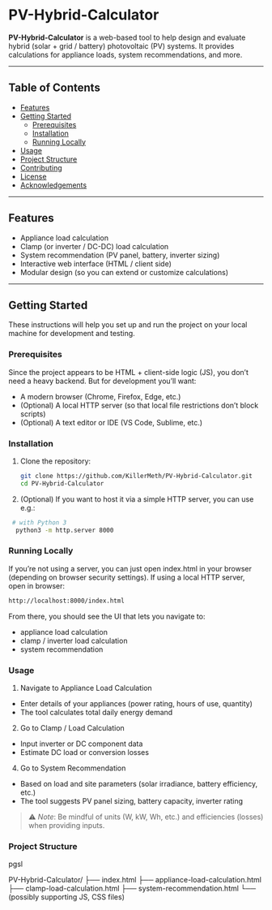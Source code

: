 # PV-Hybrid-Calculator

**PV-Hybrid-Calculator** is a web-based tool to help design and evaluate hybrid (solar + grid / battery) photovoltaic (PV) systems. It provides calculations for appliance loads, system recommendations, and more.

---

## Table of Contents

- [Features](#features)  
- [Getting Started](#getting-started)  
  - [Prerequisites](#prerequisites)  
  - [Installation](#installation)  
  - [Running Locally](#running-locally)  
- [Usage](#usage)  
- [Project Structure](#project-structure)  
- [Contributing](#contributing)  
- [License](#license)  
- [Acknowledgements](#acknowledgements)

---

## Features

- Appliance load calculation  
- Clamp (or inverter / DC-DC) load calculation  
- System recommendation (PV panel, battery, inverter sizing)  
- Interactive web interface (HTML / client side)  
- Modular design (so you can extend or customize calculations)

---

## Getting Started

These instructions will help you set up and run the project on your local machine for development and testing.

### Prerequisites

Since the project appears to be HTML + client-side logic (JS), you don’t need a heavy backend. But for development you’ll want:

- A modern browser (Chrome, Firefox, Edge, etc.)  
- (Optional) A local HTTP server (so that local file restrictions don’t block scripts)  
- (Optional) A text editor or IDE (VS Code, Sublime, etc.)

### Installation

1. Clone the repository:

   ```bash
   git clone https://github.com/KillerMeth/PV-Hybrid-Calculator.git
   cd PV-Hybrid-Calculator

2. (Optional) If you want to host it via a simple HTTP server, you can use e.g.:
  ```bash
   # with Python 3
    python3 -m http.server 8000
  ````
### Running Locally

If you’re not using a server, you can just open index.html in your browser (depending on browser security settings).
If using a local HTTP server, open in browser:
````bash
http://localhost:8000/index.html
````
From there, you should see the UI that lets you navigate to:
- appliance load calculation
- clamp / inverter load calculation
- system recommendation

### Usage
1. Navigate to Appliance Load Calculation
  - Enter details of your appliances (power rating, hours of use, quantity)
  - The tool calculates total daily energy demand
2. Go to Clamp / Load Calculation
  - Input inverter or DC component data
  - Estimate DC load or conversion losses
4. Go to System Recommendation
  - Based on load and site parameters (solar irradiance, battery efficiency, etc.)
  - The tool suggests PV panel sizing, battery capacity, inverter rating

> ⚠️ _Note_: Be mindful of units (W, kW, Wh, etc.) and efficiencies (losses) when providing inputs.

### Project Structure

pgsl

PV-Hybrid-Calculator/
├── index.html
├── appliance-load-calculation.html
├── clamp-load-calculation.html
├── system-recommendation.html
└── (possibly supporting JS, CSS files)
